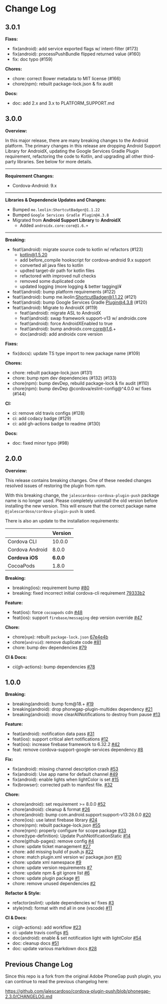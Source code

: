 # Change Log

## 3.0.1

**Fixes:**

* fix(android): add service exported flags w/ intent-filter (#173)
* fix(android): processPushBundle flipped returned value (#160)
* fix: doc typo (#159)

**Chores:**

* chore: correct Bower metadata to MIT license (#166)
* chore(npm): rebuilt package-lock.json & fix audit

**Docs:**

* doc: add 2.x and 3.x to PLATFORM_SUPPORT.md

## 3.0.0

**Overview:**

In this major release, there are many breaking changes to the Android platform. The primary changes in this release are dropping Android Support Library for AndroidX, updating the Google Services Gradle Plugin requirement, refactoring the code to Kotlin, and upgrading all other third-party libraries. See below for more details.

---

**Requirement Changes:**

* Cordova-Android: 9.x

---

**Libraries & Dependencie Updates and Changes:**

* Bumped `me.leolin:ShortcutBadger@1.1.22`
* Bumped `Google Services Gradle Plugin@4.3.8`
* Migrated from **Android Support Library** to **AndroidX**
  * Added `androidx.core:core@1.6.+`

---

**Breaking:**

* feat!(android): migrate source code to kotlin w/ refactors (#123)
  * kotlin@1.5.20
  * add before_compile hookscript for cordova-android 9.x support
  * converted all java files to kotlin
  * updted target-dir path for kotlin files
  * refactored with improved null checks
  * removed some duplicated code
  * updated logging (more logging & better tagging)¥
* feat!(android): bump platform requirements (#122)
* feat!(android): bump me.leolin:ShortcutBadger@1.1.22 (#121)
* feat!(android): bump Google Services Gradle Plugin@4.3.8 (#120)
* feat!(android): Migrate to AndroidX (#119)
  * feat!(android): migrate ASL to AndroidX
  * feat!(android): swap framework support-v13 w/ androidx.core
  * feat!(android): force AndroidXEnabled to true
  * feat!(android): bump androidx.core:core@1.6.+
  * doc(android): add androidx core version

**Fixes:**

* fix(docs): update TS type import to new package name (#109)

**Chores:**

* chore: rebuilt package-lock.json (#131)
* chore: bump npm dev dependencies (#132) (#133)
* chore(npm): bump devDep, rebuild package-lock & fix audit (#110)
* chore(npm): bump devDep @cordova/eslint-config@^4.0.0 w/ fixes (#144)

**CI:**

* ci: remove old travis configs (#128)
* ci: add codacy badge (#129)
* ci: add gh-actions badge to readme (#130)

**Docs:**

* doc: fixed minor typo (#98)

## 2.0.0

**Overview:**

This release contains breaking changes. One of these needed changes resolved issues of restoring the plugin from npm.

With this breaking change, the `jalescardoso-cordova-plugin-push` package name is no longer used. Please completely uninstall the old version before installing the new version. This will ensure that the correct package name `@jalescardoso/cordova-plugin-push` is used.

There is also an update to the installation requirements:

| | Version |
| - | - |
| Cordova CLI | 10.0.0 |
| Cordova Android | 8.0.0 |
| **Cordova iOS** | **6.0.0** |
| CocoaPods | 1.8.0 |

**Breaking:**

* breaking(ios): requirement bump [#80](https://github.com/jalescardoso/cordova-plugin-push/pull/80)
* breaking: fixed incorrect initial cordova-cli requirement [79333b2](https://github.com/jalescardoso/cordova-plugin-push/commit/79333b25e1ff68fea377be499da91528c82fa21f)

**Feature:**

* feat(ios): force `cocoapods` cdn [#48](https://github.com/jalescardoso/cordova-plugin-push/pull/48)
* feat(ios): support `firebase/messaging` dep version override [#47](https://github.com/jalescardoso/cordova-plugin-push/pull/47)

**Chore:**

* chore(`npm`): rebuilt `package-lock.json` [67e4e4b](https://github.com/jalescardoso/cordova-plugin-push/commit/67e4e4ba185511e60b4d85cae882c41dae1c9cc0)
* chore(`android`): remove duplicate code [#81](https://github.com/jalescardoso/cordova-plugin-push/pull/81)
* chore: bump dev dependencies [#79](https://github.com/jalescardoso/cordova-plugin-push/pull/79)

**CI & Docs:**

* ci(gh-actions): bump dependencies [#78](https://github.com/jalescardoso/cordova-plugin-push/pull/78)


## 1.0.0

**Breaking:**

* breaking(android): bump fcm@18.+ [#19](https://github.com/jalescardoso/cordova-plugin-push/pull/19)
* breaking(android): drop phonegap-plugin-multidex dependency [#21](https://github.com/jalescardoso/cordova-plugin-push/pull/21)
* breaking(android): move clearAllNotifications to destroy from pause [#13](https://github.com/jalescardoso/cordova-plugin-push/pull/13)

**Feature:**

* feat(android): notification data pass [#31](https://github.com/jalescardoso/cordova-plugin-push/pull/31)
* feat(ios): support critical alert notifications [#12](https://github.com/jalescardoso/cordova-plugin-push/pull/12)
* feat(ios): increase firebase framework to 6.32.2 [#42](https://github.com/jalescardoso/cordova-plugin-push/pull/42)
* feat: remove cordova-support-google-services dependency [#8](https://github.com/jalescardoso/cordova-plugin-push/pull/8)

**Fix:**

* fix(android): missing channel description crash [#53](https://github.com/jalescardoso/cordova-plugin-push/pull/53)
* fix(android): Use app name for default channel [#49](https://github.com/jalescardoso/cordova-plugin-push/pull/49)
* fix(android): enable lights when lightColor is set [#15](https://github.com/jalescardoso/cordova-plugin-push/pull/15)
* fix(browser): corrected path to manifest file. [#32](https://github.com/jalescardoso/cordova-plugin-push/pull/32)

**Chore:**

* chore(android): set requirement >= 8.0.0 [#52](https://github.com/jalescardoso/cordova-plugin-push/pull/52)
* chore(android): cleanup & format [#26](https://github.com/jalescardoso/cordova-plugin-push/pull/26)
* chore(android): bump com.android.support:support-v13:28.0.0 [#20](https://github.com/jalescardoso/cordova-plugin-push/pull/20)
* chore(ios): use latest firebase library [#24](https://github.com/jalescardoso/cordova-plugin-push/pull/24)
* chore(npm): rebuilt package-lock.json [#55](https://github.com/jalescardoso/cordova-plugin-push/pull/55)
* chore(npm): properly configure for scope package [#33](https://github.com/jalescardoso/cordova-plugin-push/pull/33)
* chore(type-definition): Update PushNotificationStatic [#14](https://github.com/jalescardoso/cordova-plugin-push/pull/14)
* chore(github-pages): remove config [#4](https://github.com/jalescardoso/cordova-plugin-push/pull/4)
* chore: update ticket management [#27](https://github.com/jalescardoso/cordova-plugin-push/pull/27)
* chore: add missing build of push.js [#22](https://github.com/jalescardoso/cordova-plugin-push/pull/22)
* chore: match plugin.xml version w/ package.json [#10](https://github.com/jalescardoso/cordova-plugin-push/pull/10)
* chore: update xml namespace [#9](https://github.com/jalescardoso/cordova-plugin-push/pull/9)
* chore: update version requirements [#7](https://github.com/jalescardoso/cordova-plugin-push/pull/7)
* chore: update npm & git ignore list [#6](https://github.com/jalescardoso/cordova-plugin-push/pull/6)
* chore: update plugin package [#1](https://github.com/jalescardoso/cordova-plugin-push/pull/1)
* chore: remove unused dependencies [#2](https://github.com/jalescardoso/cordova-plugin-push/pull/2)

**Refactor & Style:**

* refactor(eslint): update dependencies w/ fixes [#3](https://github.com/jalescardoso/cordova-plugin-push/pull/3)
* style(md): format with md all in one (vscode) [#11](https://github.com/jalescardoso/cordova-plugin-push/pull/11)

**CI & Docs:**

* ci(gh-actions): add workflow [#23](https://github.com/jalescardoso/cordova-plugin-push/pull/23)
* ci: update travis configs [#5](https://github.com/jalescardoso/cordova-plugin-push/pull/5)
* doc(android): enable & set notification light with lightColor [#54](https://github.com/jalescardoso/cordova-plugin-push/pull/54)
* doc: cleanup docs [#51](https://github.com/jalescardoso/cordova-plugin-push/pull/51)
* doc: update various markdown docs [#28](https://github.com/jalescardoso/cordova-plugin-push/pull/28)

## Previous Change Log

Since this repo is a fork from the original Adobe PhoneGap push plugin, you can continue to read the previous changelog here:

https://github.com/jalescardoso/cordova-plugin-push/blob/phonegap-2.3.0/CHANGELOG.md
